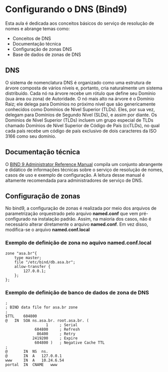 # Configurando o DNS (Bind9)
Esta aula é dedicada aos conceitos básicos do serviço de resolução de nomes e abrange temas como:

- Conceitos de DNS
- Documentação técnica
- Configuração de zonas DNS
- Base de dados de zonas de DNS

## DNS
O sistema de nomenclatura DNS é organizado como uma estrutura de árvore composta de vários níveis e, portanto, cria naturalmente um sistema distribuído. Cada nó na árvore recebe um rótulo que define seu Domínio (sua área ou zona) de Autoridade. O nó mais alto na árvore é o Domínio Raiz; ele delega para Domínios no próximo nível que são genericamente conhecidos como Domínios de Nível Superior (TLDs). Eles, por sua vez, delegam para Domínios de Segundo Nível (SLDs), e assim por diante. Os Domínios de Nível Superior (TLDs) incluem um grupo especial de TLDs chamado Domínios de Nível Superior de Código de País (ccTLDs), no qual cada país recebe um código de país exclusivo de dois caracteres da ISO 3166 como seu domínio.

## Documentação técnica
O [BIND 9 Administrator Reference Manual](https://bind9.readthedocs.io/en/v9.18.31/index.html) compila um conjunto abrangente e didático de informações técnicas sobre o serviço de resolução de nomes, casos de uso e exemplo de configuração. A leitura desse manual é altamente recomendada para administradores de serviço de DNS.

## Configuração de zonas
No bind9, a configuração de zonas é realizada por meio dos arquivos de parametrização orquestrado pelo arquivo **named.conf** que vem pré-configurado na instalação padrão. Assim, na maioria dos casos, não é necessário alterar diretamente o arquivo **named.conf**. Em vez disso, modifica-se o arquivo **named.conf.local**

### Exemplo de definição de zona no aquivo named.conf.local

~~~
zone "asa.br"{
    type master;
    file "/etc/bind/db.asa.br";
    allow-transfer {
        127.0.0.1;
    };
};
~~~
### Exemplo de definição de banco de dados de zona de DNS

~~~
;
; BIND data file for asa.br zone
;
$TTL	604800
@	IN	SOA	ns.asa.br. root.asa.br. (
			      1		; Serial
			 604800		; Refresh
			  86400		; Retry
			2419200		; Expire
			 604800 )	; Negative Cache TTL
;
@		IN	NS	ns.
@		IN	A	127.0.0.1
www		IN	A	10.24.6.54
portal	IN	CNAME	www
~~~
